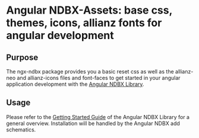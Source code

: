 # Angular NDBX-Assets: base css, themes, icons, allianz fonts for angular development

## Purpose

The ngx-ndbx package provides you a basic reset css as well as the allianz-neo and allianz-icons files and font-faces to get started in your angular application development with the [Angular NDBX Library](https://github.developer.allianz.io/ilt/ngx-ndbx).

## Usage

Please refer to the [Getting Started Guide](https://ngx-ndbx.frameworks.allianz.io/guides/getting-started) of the Angular NDBX Library for a general overview. Installation will be handled by the Angular NDBX add schematics.
